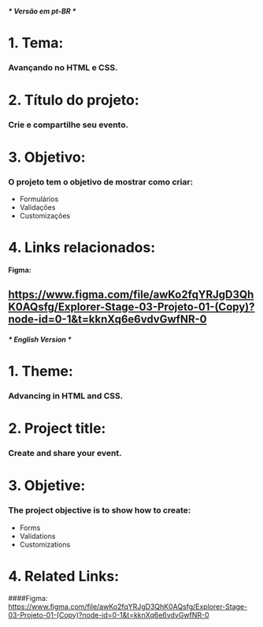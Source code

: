 ##### * Versão em pt-BR *
# 1. Tema: 

### Avançando no HTML e CSS.

# 2. Título do projeto:

### Crie e compartilhe seu evento.

# 3. Objetivo: 

### O projeto tem o objetivo de mostrar como criar:

- Formulários
- Validações
- Customizações

# 4. Links relacionados:

#### Figma:
https://www.figma.com/file/awKo2fqYRJgD3QhK0AQsfg/Explorer-Stage-03-Projeto-01-(Copy)?node-id=0-1&t=kknXq6e6vdvGwfNR-0
---
##### * English Version *
# 1. Theme: 

### Advancing in HTML and CSS.

# 2. Project title:

### Create and share your event.

# 3. Objetive: 

### The project objective is to show how to create:

- Forms
- Validations
- Customizations

# 4. Related Links:

####Figma:
https://www.figma.com/file/awKo2fqYRJgD3QhK0AQsfg/Explorer-Stage-03-Projeto-01-(Copy)?node-id=0-1&t=kknXq6e6vdvGwfNR-0